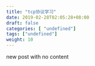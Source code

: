 ```yaml
---
title: "tcp协议学习"
date: 2019-02-28T02:05:28+08:00
draft: false
categories: [ "undefined"]
tags: ["undefined"]
weight: 10
---
```


new post with no content
